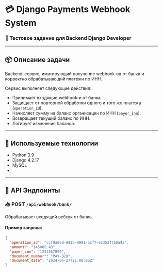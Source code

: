 # 💳 Django Payments Webhook System

### 🧪 Тестовое задание для Backend Django Developer

---

## 📦 Описание задачи

Backend-сервис, имитирующий получение webhook-ов от банка и корректно обрабатывающий платежи по ИНН.

Сервис выполняет следующие действия:

- Принимает входящие webhook-и от банка.
- Защищает от повторной обработки одного и того же платежа (`operation_id`).
- Начисляет сумму на баланс организации по ИНН (`payer_inn`).
- Возвращает текущий баланс по ИНН.
- Логирует изменения баланса.

---

## 🔧 Используемые технологии

- Python 3.9
- Django 4.2.17
- MySQL
- 
---

## 🔄 API Эндпоинты

### 📥 POST `/api/webhook/bank/`

Обрабатывает входящий вебхук от банка.

#### Пример запроса:
```json
{
  "operation_id": "ccf0a86d-041b-4991-bcf7-e2352f7b8a4a",
  "amount": "145000.43",
  "payer_inn": "1234567890",
  "document_number": "PAY-328",
  "document_date": "2024-04-27T21:00:00Z"
}
